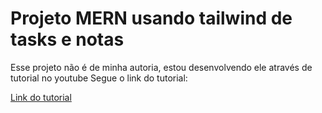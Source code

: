 # Projeto MERN usando tailwind de tasks e notas 
Esse projeto não é de minha autoria, estou desenvolvendo ele através de tutorial no youtube 
Segue o link do tutorial:

[Link do tutorial](https://www.youtube.com/embed/Rgvec9UA2_I?si=fJuRezvka3F-1om7)
